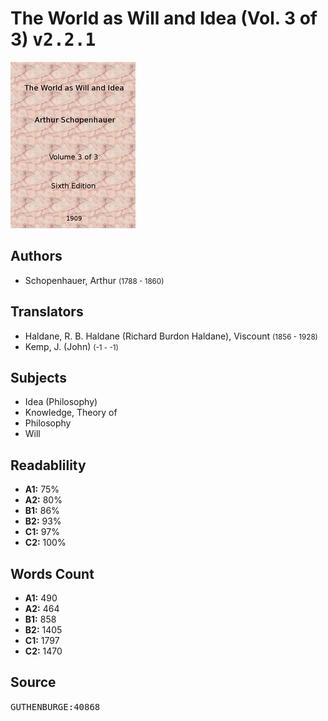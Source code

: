 # The World as Will and Idea (Vol. 3 of 3) <kbd>v2.2.1</kbd>

![](./cover.medium.jpg "")

## Authors


 - Schopenhauer, Arthur <small>(1788 - 1860)</small>

## Translators


 - Haldane, R. B. Haldane (Richard Burdon Haldane), Viscount <small>(1856 - 1928)</small>
 - Kemp, J. (John) <small>(-1 - -1)</small>

## Subjects


 - Idea (Philosophy)
 - Knowledge, Theory of
 - Philosophy
 - Will

## Readablility


 - **A1:** 75%
 - **A2:** 80%
 - **B1:** 86%
 - **B2:** 93%
 - **C1:** 97%
 - **C2:** 100%

## Words Count


 - **A1:** 490
 - **A2:** 464
 - **B1:** 858
 - **B2:** 1405
 - **C1:** 1797
 - **C2:** 1470

## Source


<kbd>GUTHENBURGE:40868</kbd>
